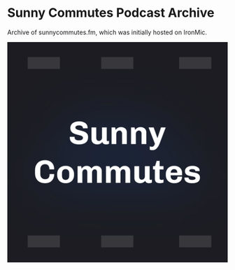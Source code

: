 # Sunny Commutes Podcast Archive

Archive of sunnycommutes.fm, which was initially hosted on IronMic.

![Podcast Artwork](./source/assets/podcast-art.jpeg)

